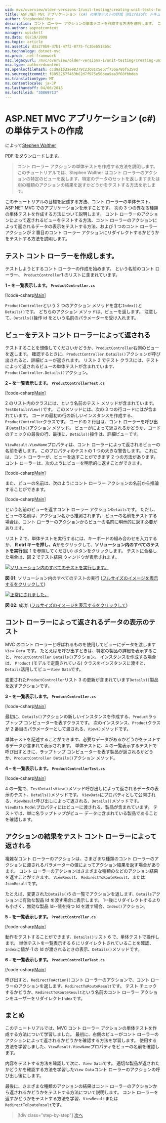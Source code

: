 ```yaml
---
uid: mvc/overview/older-versions-1/unit-testing/creating-unit-tests-for-asp-net-mvc-applications-cs
title: ASP.NET MVC アプリケーション (c#) の単体テストの作成 |Microsoft ドキュメント
author: StephenWalther
description: コント ローラー アクションの単体テストを作成する方法を説明します。 このチュートリアルでは、Stephen Walther はコント ローラーのアクションが、parti を返すかどうかをテストする方法を示します.
ms.author: aspnetcontent
manager: wpickett
ms.date: 08/19/2008
ms.topic: article
ms.assetid: d3a270b9-d7b1-47f2-8775-fc3beb518b5c
ms.technology: dotnet-mvc
ms.prod: .net-framework
msc.legacyurl: /mvc/overview/older-versions-1/unit-testing/creating-unit-tests-for-asp-net-mvc-applications-cs
msc.type: authoredcontent
ms.openlocfilehash: ccd9a1b3aee8379c23c01c5eb7f756a786f6359d
ms.sourcegitcommit: f8852267f463b62d7f975e56bea9aa3f68fbbdeb
ms.translationtype: MT
ms.contentlocale: ja-JP
ms.lasthandoff: 04/06/2018
ms.locfileid: "30869713"
---
```

<a name="creating-unit-tests-for-aspnet-mvc-applications-c"></a>ASP.NET MVC アプリケーション (c#) の単体テストの作成
====================
によって[Stephen Walther](https://github.com/StephenWalther)

[PDF をダウンロードします。](http://download.microsoft.com/download/8/4/8/84843d8d-1575-426c-bcb5-9d0c42e51416/ASPNET_MVC_Tutorial_07_CS.pdf)

> コント ローラー アクションの単体テストを作成する方法を説明します。 このチュートリアルでは、Stephen Walther はコント ローラーのアクションの特定のビューを返します、特定のデータのセットを返しますまたは別の種類のアクションの結果を返すかどうかをテストする方法を示します。


このチュートリアルの目標を記述する方法、コント ローラーの単体テスト、ASP.NET MVC でのアプリケーションを示すことです。 次の 3 つの異なる種類の単体テストを作成する方法について説明します。 コント ローラーのアクションによって返されるビューをテストする方法、コント ローラーのアクションによって返されるデータの表示をテストする方法、および 1 つのコント ローラー アクションが 2 番目のコント ローラー アクションにリダイレクトするかどうかをテストする方法を説明します。

## <a name="creating-the-controller-under-test"></a>テスト コント ローラーを作成します。

テストしようとするコント ローラーの作成を始めます。 という名前のコント ローラー、 `ProductController`1 のリストに含まれています。

**1 – を一覧表示します。 `ProductController.cs`**

[!code-csharp[Main](creating-unit-tests-for-asp-net-mvc-applications-cs/samples/sample1.cs)]

`ProductController`という 2 つのアクション メソッドを含む`Index()`と`Details()`です。 どちらのアクション メソッドは、ビューを返します。 注意して、`Details()`操作 id をという名前のパラメーターを受け入れます。

## <a name="testing-the-view-returned-by-a-controller"></a>ビューをテスト コント ローラーによって返される

テストすることを想像してくださいかどうか、`ProductController`右側のビューを返します。 確認するときに、`ProductController.Details()`アクションが呼び出されると、詳細ビューが返されます。 リスト 2 でテスト クラスには、テストによって返されるビューの単体テストが含まれています、`ProductController.Details()`アクション。

**2 – を一覧表示します。 `ProductControllerTest.cs`**

[!code-csharp[Main](creating-unit-tests-for-asp-net-mvc-applications-cs/samples/sample2.cs)]

2 のリスト内のクラスには、という名前のテスト メソッドが含まれています。`TestDetailsView()`です。 このメソッドには、次の 3 つの行コードにはが含まれています。 コードの最初の行の新しいインスタンスを作成する、`ProductController`クラスです。 コードの 2 行目は、コント ローラーを呼び出す`Details()`アクション メソッド。 ビューがによって返されるかどうか、コードのチェックの最後の行、最後に、`Details()`操作は、詳細ビューです。

`ViewResult.ViewName`プロパティは、コント ローラーによって返されるビューの名前を表します。 このプロパティのテストの 1 つの大きな警告します。 これには、コント ローラーが、ビューを返すことができます 2 つの方法があります。 コント ローラーは、次のようにビューを明示的に返すことができます。

[!code-csharp[Main](creating-unit-tests-for-asp-net-mvc-applications-cs/samples/sample3.cs)]

また、ビューの名前は、次のようにコント ローラー アクションの名前から推論することができます。

[!code-csharp[Main](creating-unit-tests-for-asp-net-mvc-applications-cs/samples/sample4.cs)]

という名前のビューを返すコント ローラー アクション`Details`です。 ただし、ビューの名前は、アクション名から推測されます。 ビューの名前をテストする場合は、コント ローラーのアクションからビューの名前に明示的に返す必要があります。

リスト 2 で、単体テストを実行するには、キーボードの組み合わせを入力するか、 **R ctrl キーを押し、A**かをクリックして、**ソリューション内のすべてのテストを実行**(図 1 を参照してください) ボタンをクリックします。 テストに合格した場合は、図 2 でテスト結果 ウィンドウが表示されます。


[![ソリューション内のすべてのテストを実行します。](creating-unit-tests-for-asp-net-mvc-applications-cs/_static/image2.png)](creating-unit-tests-for-asp-net-mvc-applications-cs/_static/image1.png)

**図 01**: ソリューション内のすべてのテストの実行 ([フルサイズのイメージを表示するをクリックして](creating-unit-tests-for-asp-net-mvc-applications-cs/_static/image3.png))


[![正常にされました。](creating-unit-tests-for-asp-net-mvc-applications-cs/_static/image5.png)](creating-unit-tests-for-asp-net-mvc-applications-cs/_static/image4.png)

**図 02**: 成功! ([フルサイズのイメージを表示するをクリックして](creating-unit-tests-for-asp-net-mvc-applications-cs/_static/image6.png))


## <a name="testing-the-view-data-returned-by-a-controller"></a>コント ローラーによって返されるデータの表示のテスト

MVC のコント ローラーと呼ばれるものを使用してビューにデータを渡します *`View Data`* です。 たとえばを呼び出すときは、特定の製品の詳細を表示すること、`ProductController Details()`アクション。 インスタンスを作成する場合は、 `Product` (モデルで定義されている) クラスをインスタンスに渡すと、`Details`活用してビュー`View Data`です。

変更された`ProductController`リスト 3 の更新が含まれています`Details()`製品を返すアクションです。

**3 – を一覧表示します。 `ProductController.cs`**

[!code-csharp[Main](creating-unit-tests-for-asp-net-mvc-applications-cs/samples/sample5.cs)]

最初に、`Details()`アクションの新しいインスタンスを作成する、`Product`ラップトップ コンピューターを表すクラスです。 次のインスタンス、`Product`クラスが 2 番目のパラメーターとして渡される、`View()`メソッドです。

単体テストを記述することができます、必要なデータがあるかどうかをテストするデータが含まれて表示されます。 単体テストに、4 の一覧表示するテストで呼び出すときに、ラップトップ コンピューターを表す製品が返されるかどうか、`ProductController Details()`アクション メソッド。

**4 – を一覧表示します。 `ProductControllerTest.cs`**

[!code-csharp[Main](creating-unit-tests-for-asp-net-mvc-applications-cs/samples/sample6.cs)]

4 の一覧で、`TestDetailsView()`メソッド呼び出しによって返されるデータの表示のテスト、`Details()`メソッドです。 `ViewData`にプロパティとして公開される、`ViewResult`呼び出しによって返される、`Details()`メソッドです。 `ViewData.Model`プロパティにはビューに渡される、製品が含まれています。 テストでは、単に名ラップトップがビュー データに含まれている製品であることを確認します。

## <a name="testing-the-action-result-returned-by-a-controller"></a>アクションの結果をテスト コント ローラーによって返される

複雑なコント ローラーのアクションは、さまざまな種類のコント ローラーのアクションに渡されるパラメーターの値によってアクション結果を返す場合があります。 コント ローラーのアクションはさまざまな種類のなどのアクション結果を返すことができます、 `ViewResult`、 `RedirectToRouteResult`、または`JsonResult`です。

たとえば、変更された`Details()`5 の一覧でアクションを返します、`Details`アクションに有効な製品 Id を渡す場合に表示します。 1--後にリダイレクトするよりも小さく、無効な製品 Id--値を持つ Id を渡す場合、`Index()`アクション。

**5 – を一覧表示します。 `ProductController.cs`**

[!code-csharp[Main](creating-unit-tests-for-asp-net-mvc-applications-cs/samples/sample7.cs)]

動作をテストすることができます、`Details()`リスト 6 で、単体テストで操作します。 単体テストを一覧表示する 6 にリダイレクトされていることを確認、`Index`に値が-1 の Id が渡されるときの表示、`Details()`メソッドです。

**6 – を一覧表示します。 `ProductControllerTest.cs`**

[!code-csharp[Main](creating-unit-tests-for-asp-net-mvc-applications-cs/samples/sample8.cs)]

呼び出すと、`RedirectToAction()`コント ローラーのアクションで、コント ローラーのアクションを返します、`RedirectToRouteResult`です。 テスト チェックするかどうか、`RedirectToRouteResult`という名前のコント ローラー アクションをユーザーをリダイレクト`Index`です。

## <a name="summary"></a>まとめ

このチュートリアルでは、MVC コント ローラー アクションの単体テストを作成する方法について学習しました。 最初に、右側のビューがコント ローラーのアクションによって返されるかどうかを確認する方法を学習します。 使用する方法を学習しました、`ViewResult.ViewName`プロパティをビューの名前を確認します。

内容をテストする方法を確認して次に、`View Data`です。 適切な製品が返されたかどうかを確認する方法を学習した`View Data`コント ローラーのアクションの呼び出し後にします。

最後に、さまざまな種類のアクションの結果はコント ローラーのアクションから返されるかどうかをテストする方法について説明します。 コント ローラーを返すかどうかをテストする方法を学習、`ViewResult`または`RedirectToRouteResult`です。

> [!div class="step-by-step"]
> [次へ](creating-unit-tests-for-asp-net-mvc-applications-vb.md)

